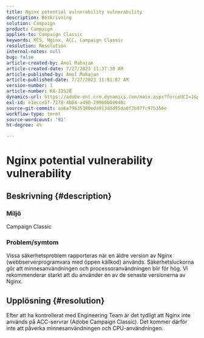 ```yaml
---
title: Nginx potential vulnerability vulnerability
description: Beskrivning
solution: Campaign
product: Campaign
applies-to: Campaign Classic
keywords: KCS, Nginx, ACC, Campaign Classic
resolution: Resolution
internal-notes: null
bug: false
article-created-by: Amol Mahajan
article-created-date: 7/27/2023 11:37:30 AM
article-published-by: Amol Mahajan
article-published-date: 7/27/2023 11:51:07 AM
version-number: 1
article-number: KA-22528
dynamics-url: https://adobe-ent.crm.dynamics.com/main.aspx?forceUCI=1&pagetype=entityrecord&etn=knowledgearticle&id=2f24ebf6-712c-ee11-bdf4-6045bd006079
exl-id: e1ecce5f-7278-4b84-a490-299b0b09948c
source-git-commit: aa6a79635380eda913ddd95da0f2b97fc975356e
workflow-type: tm+mt
source-wordcount: '91'
ht-degree: 4%

---
```


# Nginx potential vulnerability vulnerability

## Beskrivning {#description}


### <b>Miljö</b>

Campaign Classic



### <b>Problem/symtom</b>

Vissa säkerhetsproblem rapporteras när en äldre version av Nginx (webbserverprogramvara med öppen källkod) används. Säkerhetsluckorna gör att minnesanvändningen och processoranvändningen blir för hög. Vi rekommenderar starkt att du använder en av de senaste versionerna av Nginx.


## Upplösning {#resolution}


Efter att ha kontrollerat med Engineering Team är det tydligt att Nginx inte används på ACC-servrar (Adobe Campaign Classic). Det kommer därför inte att påverka minnesanvändningen och CPU-användningen.
